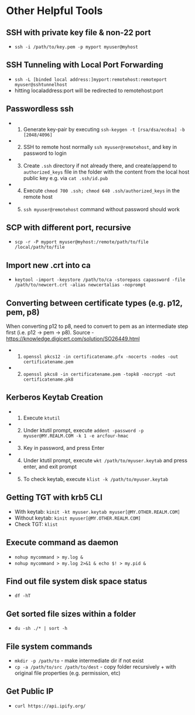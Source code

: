 # Other Helpful Tools

## SSH with private key file & non-22 port
* `ssh -i /path/to/key.pem -p myport myuser@myhost`

## SSH Tunneling with Local Port Forwarding
* `ssh -L [binded local address:]myport:remotehost:remoteport myuser@sshtunnelhost`
* hitting localaddress:port will be redirected to remotehost:port

## Passwordless ssh
* 1) Generate key-pair by executing `ssh-keygen -t [rsa/dsa/ecdsa] -b [2048/4096]`
* 2) SSH to remote host normally `ssh myuser@remotehost`, and key in password to login
* 3) Create `.ssh` directory if not already there, and create/append to `authorized_keys` file in the folder with the content from the local host public key e.g. via `cat .ssh/id.pub`
* 4) Execute `chmod 700 .ssh; chmod 640 .ssh/authorized_keys` in the remote host
* 5) `ssh myuser@remotehost` command without password should work 

## SCP with different port, recursive
* `scp -r -P myport myuser@myhost:/remote/path/to/file /local/path/to/file`

## Import new .crt into ca
* `keytool -import -keystore /path/to/ca -storepass capassword -file /path/to/newcert.crt -alias newcertalias -noprompt`

## Converting between certificate types (e.g. p12, pem, p8)
When converting p12 to p8, need to convert to pem as an intermediate step first (i.e. p12 -> pem -> p8). Source - https://knowledge.digicert.com/solution/SO26449.html
* 1) `openssl pkcs12 -in certificatename.pfx -nocerts -nodes -out certificatename.pem`
* 2) `openssl pkcs8 -in certificatename.pem -topk8 -nocrypt -out certificatename.pk8`

## Kerberos Keytab Creation
* 1) Execute `ktutil`
* 2) Under ktutil prompt, execute `addent -password -p myuser@MY.REALM.COM -k 1 -e arcfour-hmac`
* 3) Key in password, and press Enter
* 4) Under ktutil prompt, execute `wkt /path/to/myuser.keytab` and press enter, and exit prompt
* 5) To check keytab, execute `klist -k /path/to/myuser.keytab`

## Getting TGT with krb5 CLI
* With keytab: `kinit -kt myuser.keytab myuser[@MY.OTHER.REALM.COM]`
* Without keytab: `kinit myuser[@MY.OTHER.REALM.COM]`
* Check TGT: `klist`

## Execute command as daemon 
* `nohup mycommand > my.log &`
* `nohup mycommand > my.log 2>&1 & echo $! > my.pid &`

## Find out file system disk space status
* `df -hT`

## Get sorted file sizes within a folder
* `du -sh ./* | sort -h`

## File system commands
* `mkdir -p /path/to` - make intermediate dir if not exist
* `cp -a /path/to/src /path/to/dest` - copy folder recursively + with original file properties (e.g. permission, etc)

## Get Public IP
* `curl https://api.ipify.org/`
